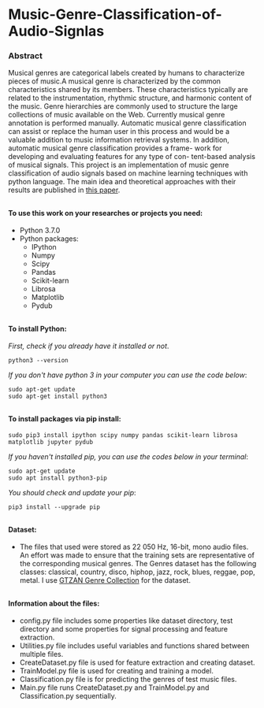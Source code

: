 # Music-Genre-Classification-of-Audio-Signlas

### Abstract

Musical genres are categorical labels created by humans to characterize pieces of music.A musical genre is characterized by the common characteristics shared by its members. These characteristics typically are related to the instrumentation, rhythmic structure, and harmonic content of the music. Genre hierarchies are commonly used to structure the large collections of music available on the Web. Currently musical genre annotation is performed manually. Automatic musical genre classification can assist or replace the human user in this process and would be a valuable addition to music information retrieval systems. In addition, automatic musical genre classification provides a frame- work for developing and evaluating features for any type of con- tent-based analysis of musical signals.
This project is an implementation of music genre classification of audio signals based on machine learning techniques with python language. The main idea and theoretical approaches with their results are published in [this paper](https://pdfs.semanticscholar.org/4ccb/0d37c69200dc63d1f757eafb36ef4853c178.pdf).
##

#### To use this work on your researches or projects you need:
* Python 3.7.0
* Python packages:
	* IPython
	* Numpy
	* Scipy
	* Pandas
	* Scikit-learn
	* Librosa
	* Matplotlib
	* Pydub
##

#### To install Python:
_First, check if you already have it installed or not_.
~~~~
python3 --version
~~~~
_If you don't have python 3 in your computer you can use the code below_:
~~~~
sudo apt-get update
sudo apt-get install python3
~~~~
##

#### To install packages via pip install:
~~~~
sudo pip3 install ipython scipy numpy pandas scikit-learn librosa matplotlib jupyter pydub
~~~~
_If you haven't installed pip, you can use the codes below in your terminal_:
~~~~
sudo apt-get update
sudo apt install python3-pip
~~~~
_You should check and update your pip_:
~~~~
pip3 install --upgrade pip
~~~~
##

#### Dataset:
* The files that used were stored as 22 050 Hz, 16-bit, mono audio files. An effort was made to ensure that the training sets are representative of the corresponding musical genres. The Genres dataset has the following classes: classical, country, disco, hiphop, jazz, rock, blues, reggae, pop, metal. I use [GTZAN Genre Collection](http://opihi.cs.uvic.ca/sound/genres.tar.gz) for the dataset.
##

#### Information about the files:
* config.py file includes some properties like dataset directory, test directory and some properties for signal processing and feature extraction.
* Utilities.py file includes useful variables and functions shared between multiple files.
* CreateDataset.py file is used for feature extraction and creating dataset.
* TrainModel.py file is used for creating and training a model.
* Classification.py file is for predicting the genres of test music files.
* Main.py file runs CreateDataset.py and TrainModel.py and Classification.py sequentially.
